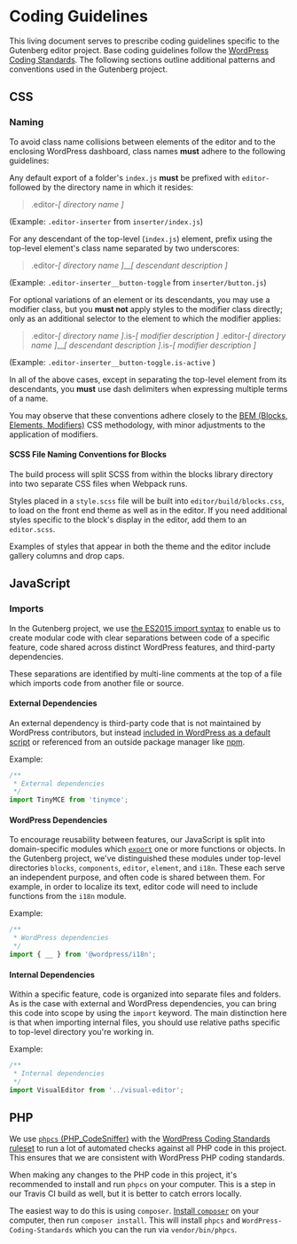 # Coding Guidelines

This living document serves to prescribe coding guidelines specific to the Gutenberg editor project. Base coding guidelines follow the [WordPress Coding Standards](https://make.wordpress.org/core/handbook/best-practices/coding-standards/). The following sections outline additional patterns and conventions used in the Gutenberg project.

## CSS

### Naming

To avoid class name collisions between elements of the editor and to the enclosing WordPress dashboard, class names **must** adhere to the following guidelines:

Any default export of a folder's `index.js` **must** be prefixed with `editor-` followed by the directory name in which it resides:

>.editor-_[ directory name ]_

(Example: `.editor-inserter` from `inserter/index.js`)

For any descendant of the top-level (`index.js`) element, prefix using the top-level element's class name separated by two underscores:

>.editor-_[ directory name ]_\_\__[ descendant description ]_

(Example: `.editor-inserter__button-toggle` from `inserter/button.js`)

For optional variations of an element or its descendants, you may use a modifier class, but you **must not** apply styles to the modifier class directly; only as an additional selector to the element to which the modifier applies:

>.editor-_[ directory name ]_.is-_[ modifier description ]_
>.editor-_[ directory name ]_\_\__[ descendant description ]_.is-_[ modifier description ]_

(Example: `.editor-inserter__button-toggle.is-active` )

In all of the above cases, except in separating the top-level element from its descendants, you **must** use dash delimiters when expressing multiple terms of a name.

You may observe that these conventions adhere closely to the [BEM (Blocks, Elements, Modifiers)](http://getbem.com/introduction/) CSS methodology, with minor adjustments to the application of modifiers.

#### SCSS File Naming Conventions for Blocks

The build process will split SCSS from within the blocks library directory into two separate CSS files when Webpack runs.

Styles placed in a `style.scss` file will be built into `editor/build/blocks.css`, to load on the front end theme as well as in the editor. If you need additional styles specific to the block's display in the editor, add them to an `editor.scss`.

Examples of styles that appear in both the theme and the editor include gallery columns and drop caps.

## JavaScript

### Imports

In the Gutenberg project, we use [the ES2015 import syntax](https://developer.mozilla.org/en-US/docs/Web/JavaScript/Reference/Statements/import) to enable us to create modular code with clear separations between code of a specific feature, code shared across distinct WordPress features, and third-party dependencies.

These separations are identified by multi-line comments at the top of a file which imports code from another file or source.

#### External Dependencies

An external dependency is third-party code that is not maintained by WordPress contributors, but instead [included in WordPress as a default script](https://developer.wordpress.org/reference/functions/wp_enqueue_script/#default-scripts-included-and-registered-by-wordpress) or referenced from an outside package manager like [npm](https://www.npmjs.com/).

Example:

```js
/**
 * External dependencies
 */
import TinyMCE from 'tinymce';
```

#### WordPress Dependencies

To encourage reusability between features, our JavaScript is split into domain-specific modules which [`export`](https://developer.mozilla.org/en-US/docs/Web/JavaScript/Reference/Statements/export) one or more functions or objects. In the Gutenberg project, we've distinguished these modules under top-level directories `blocks`, `components`, `editor`, `element`, and `i18n`. These each serve an independent purpose, and often code is shared between them. For example, in order to localize its text, editor code will need to include functions from the `i18n` module.

Example:

```js
/**
 * WordPress dependencies
 */
import { __ } from '@wordpress/i18n';
```

#### Internal Dependencies

Within a specific feature, code is organized into separate files and folders. As is the case with external and WordPress dependencies, you can bring this code into scope by using the `import` keyword. The main distinction here is that when importing internal files, you should use relative paths specific to top-level directory you're working in.

Example:

```js
/**
 * Internal dependencies
 */
import VisualEditor from '../visual-editor';
```

## PHP

We use
[`phpcs` (PHP\_CodeSniffer)](https://github.com/squizlabs/PHP_CodeSniffer)
with the
[WordPress Coding Standards ruleset](https://github.com/WordPress-Coding-Standards/WordPress-Coding-Standards)
to run a lot of automated checks against all PHP code in this project.  This
ensures that we are consistent with WordPress PHP coding standards.

When making any changes to the PHP code in this project, it's recommended to
install and run `phpcs` on your computer.  This is a step in our Travis CI
build as well, but it is better to catch errors locally.

The easiest way to do this is using `composer`.
[Install `composer`](https://getcomposer.org/download/)
on your computer, then run `composer install`.  This will install `phpcs` and
`WordPress-Coding-Standards` which you can the run via `vendor/bin/phpcs`.
